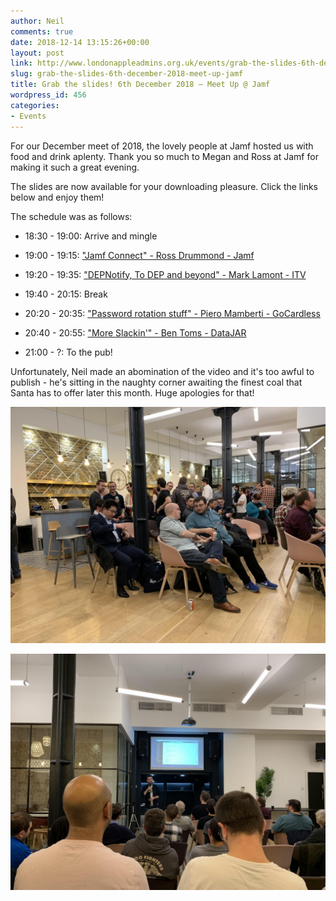 ```yaml
---
author: Neil
comments: true
date: 2018-12-14 13:15:26+00:00
layout: post
link: http://www.londonappleadmins.org.uk/events/grab-the-slides-6th-december-2018-meet-up-jamf/
slug: grab-the-slides-6th-december-2018-meet-up-jamf
title: Grab the slides! 6th December 2018 – Meet Up @ Jamf
wordpress_id: 456
categories:
- Events
---
```


For our December meet of 2018, the lovely people at Jamf hosted us with food and drink aplenty. Thank you so much to Megan and Ross at Jamf for making it such a great evening.

The slides are now available for your downloading pleasure. Click the links below and enjoy them!

The schedule was as follows:



 	
  * 18:30 - 19:00: Arrive and mingle

 	
  * 19:00 - 19:15: ["Jamf Connect" - Ross Drummond - Jamf](/presentations/2018.12.14-LDNApplAdminsRoss06-12-18.pdf)

 	
  * 19:20 - 19:35: ["DEPNotify, To DEP and beyond" - Mark Lamont - ITV](/presentations/2018.12.14-LDNApplAdminsMark06-12-18.pptx)

 	
  * 19:40 - 20:15: Break

 	
  * 20:20 - 20:35: ["Password rotation stuff" - Piero Mamberti - GoCardless](/presentations/2018.12.14-LDNApplAdminsPiero06-12-18.pptx)

 	
  * 20:40 - 20:55: ["More Slackin'" - Ben Toms - DataJAR](/presentations/2018.12.14-LDNApplAdminsBen06-12-18.pdf)

 	
  * 21:00 - ?: To the pub!


Unfortunately, Neil made an abomination of the video and it's too awful to publish - he's sitting in the naughty corner awaiting the finest coal that Santa has to offer later this month. Huge apologies for that!

![image](/images/2018.12.14-LAAJamf2-1024x768.jpeg)

![image](/images/2018.12.14-LAAJamf1-1024x768.jpeg)
